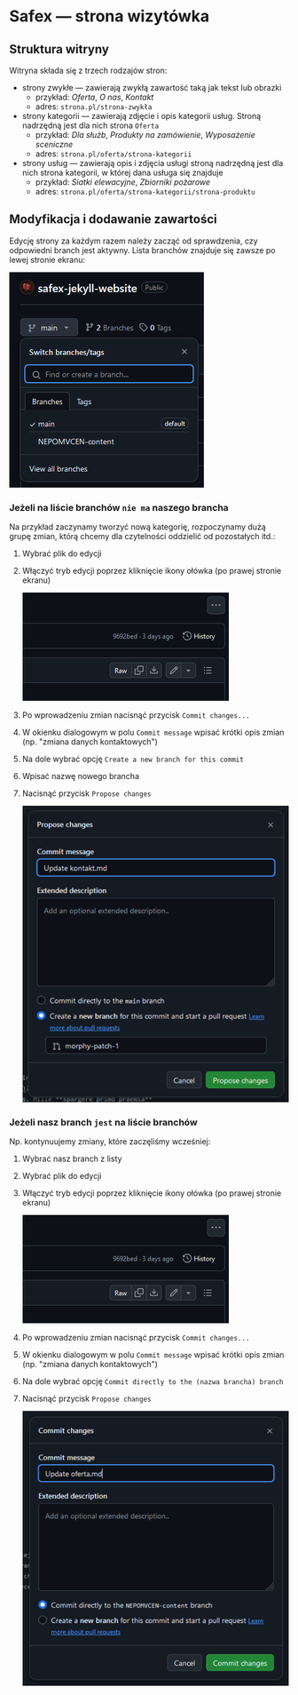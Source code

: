 # Safex — strona wizytówka

## Struktura witryny

Witryna składa się z trzech rodzajów stron:

- strony zwykłe — zawierają zwykłą zawartość taką jak tekst lub obrazki
  - przykład: _Oferta_, _O nas_, _Kontakt_
  - adres: `strona.pl/strona-zwykła`
- strony kategorii — zawierają zdjęcie i opis kategorii usług. Stroną nadrzędną
  jest dla nich strona `Oferta`
  - przykład: _Dla służb_, _Produkty na zamówienie_, _Wyposażenie sceniczne_
  - adres: `strona.pl/oferta/strona-kategorii`
- strony usług — zawierają opis i zdjęcia usługi stroną nadrzędną jest dla nich
  strona kategorii, w której dana usługa się znajduje
  - przykład: _Siatki elewacyjne_, _Zbiorniki pożarowe_
  - adres: `strona.pl/oferta/strona-kategorii/strona-produktu`

## Modyfikacja i dodawanie zawartości

Edycję strony za każdym razem należy zacząć od sprawdzenia, czy odpowiedni
branch jest aktywny. Lista branchów znajduje się zawsze po lewej stronie ekranu:

![lista branchów](readme-img-1.png)

### Jeżeli na liście branchów `nie ma` naszego brancha

Na przykład zaczynamy tworzyć nową kategorię, rozpoczynamy dużą grupę zmian,
którą chcemy dla czytelności oddzielić od pozostałych itd.:

1. Wybrać plik do edycji
2. Włączyć tryb edycji poprzez kliknięcie ikony ołówka (po prawej stronie
   ekranu)

   ![tryb edycji](readme-img-2.png)

3. Po wprowadzeniu zmian nacisnąć przycisk `Commit changes...`
4. W okienku dialogowym w polu `Commit message` wpisać krótki opis zmian (np.
   "zmiana danych kontaktowych")
5. Na dole wybrać opcję `Create a new branch for this commit`
6. Wpisać nazwę nowego brancha
7. Nacisnąć przycisk `Propose changes`

   ![tworzenie nowego brancha](readme-img-3.png)

### Jeżeli nasz branch `jest` na liście branchów

Np. kontynuujemy zmiany, które zaczęliśmy wcześniej:

1. Wybrać nasz branch z listy
2. Wybrać plik do edycji
3. Włączyć tryb edycji poprzez kliknięcie ikony ołówka (po prawej stronie
   ekranu)

   ![tryb edycji](readme-img-2.png)

4. Po wprowadzeniu zmian nacisnąć przycisk `Commit changes...`
5. W okienku dialogowym w polu `Commit message` wpisać krótki opis zmian (np.
   "zmiana danych kontaktowych")
6. Na dole wybrać opcję `Commit directly to the (nazwa brancha) branch`
7. Nacisnąć przycisk `Propose changes`

   ![dodawanie do istniejącego brancha](readme-img-4.png)
